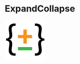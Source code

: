 # ExpandCollapse

![Expand & Collapse](https://github.com/achamsanjeeva/ExpandCollapse/blob/main/images/128x128.png)
